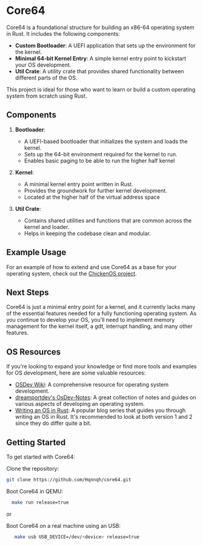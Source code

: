 # Core64

Core64 is a foundational structure for building an x86-64 operating system in Rust. It includes the following components:

- **Custom Bootloader**: A UEFI application that sets up the environment for the kernel.
- **Minimal 64-bit Kernel Entry**: A simple kernel entry point to kickstart your OS development.
- **Util Crate**: A utility crate that provides shared functionality between different parts of the OS.

This project is ideal for those who want to learn or build a custom operating system from scratch using Rust.

## Components

1. **Bootloader**:
    - A UEFI-based bootloader that initializes the system and loads the kernel.
    - Sets up the 64-bit environment required for the kernel to run.
    - Enables basic paging to be able to run the higher half kernel

2. **Kernel**:
    - A minimal kernel entry point written in Rust.
    - Provides the groundwork for further kernel development.
    - Located at the higher half of the virtual address space

3. **Util Crate**:
    - Contains shared utilities and functions that are common across the kernel and loader.
    - Helps in keeping the codebase clean and modular.

## Example Usage

For an example of how to extend and use Core64 as a base for your operating system, check out the [ChickenOS project](https://github.com/chickensoftware/os).

## Next Steps
Core64 is just a minimal entry point for a kernel, and it currently lacks many of the essential features needed for a fully functioning operating system. As you continue to develop your OS, you'll need to implement memory management for the kernel itself, a gdt, interrupt handling, and many other features.

## OS Resources

If you're looking to expand your knowledge or find more tools and examples for OS development, here are some valuable resources:

- [OSDev Wiki](https://wiki.osdev.org/Main_Page): A comprehensive resource for operating system development.
- [dreamportdev's OsDev-Notes](https://github.com/dreamportdev/Osdev-Notes): A great collection of notes and guides on various aspects of developing an operating system.
- [Writing an OS in Rust](https://os.phil-opp.com/): A popular blog series that guides you through writing an OS in Rust. It's recommended to look at both version 1 and 2 since they do differ quite a bit.

## Getting Started

To get started with Core64:

Clone the repository:
   ```sh
   git clone https://github.com/Hqnnqh/core64.git
   ``` 
   
Boot Core64 in QEMU:
 ```sh
   make run release=true
``` 
or

Boot Core64 on a real machine using an USB:
```sh
   make usb USB_DEVICE=/dev/<device> release=true
``` 
